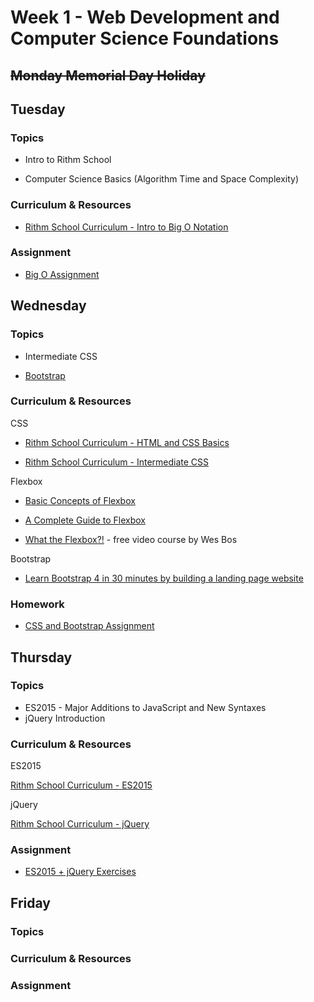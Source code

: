 # Week 1 - Web Development and Computer Science Foundations

## ~~Monday Memorial Day Holiday~~

## Tuesday

### Topics

* Intro to Rithm School

* Computer Science Basics (Algorithm Time and Space Complexity)

### Curriculum & Resources

* [Rithm School Curriculum - Intro to Big O Notation](https://www.rithmschool.com/courses/javascript-computer-science-fundamentals/introduction-to-big-o-notation)

### Assignment

* [Big O Assignment](https://github.com/rithmschool/big-o-assignment)

## Wednesday

### Topics

* Intermediate CSS

* [Bootstrap](https://getbootstrap.com/)

### Curriculum & Resources

CSS

* [Rithm School Curriculum - HTML and CSS Basics](https://www.rithmschool.com/courses/html-css-fundamentals)

* [Rithm School Curriculum - Intermediate CSS](https://www.rithmschool.com/courses/intermediate-css-bootstrap)

Flexbox

* [Basic Concepts of Flexbox](https://developer.mozilla.org/en-US/docs/Web/CSS/CSS_Flexible_Box_Layout/Basic_Concepts_of_Flexbox)

* [A Complete Guide to Flexbox](https://css-tricks.com/snippets/css/a-guide-to-flexbox/)

* [What the Flexbox?!](https://flexbox.io/) - free video course by Wes Bos

Bootstrap

* [Learn Bootstrap 4 in 30 minutes by building a landing page website](https://medium.freecodecamp.org/learn-bootstrap-4-in-30-minute-by-building-a-landing-page-website-guide-for-beginners-f64e03833f33)

### Homework

* [CSS and Bootstrap Assignment](https://github.com/rithmschool/css-and-bootstrap-assignment)

## Thursday

### Topics

* ES2015 - Major Additions to JavaScript and New Syntaxes
* jQuery Introduction

### Curriculum & Resources

ES2015

[Rithm School Curriculum - ES2015](https://www.rithmschool.com/courses/advanced-javascript-part-2/javascript-es2015-let-const-template-strings)

jQuery

[Rithm School Curriculum - jQuery](https://www.rithmschool.com/courses/intermediate-javascript-part-2)

### Assignment

* [ES2015 + jQuery Exercises](https://github.com/rithmschool/es2015-exercises)

## Friday

### Topics

### Curriculum & Resources

### Assignment
